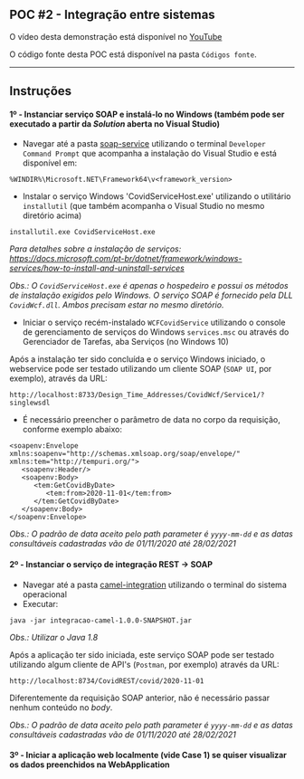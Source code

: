 ## POC #2 - Integração entre sistemas

O vídeo desta demonstração está disponível no [YouTube](https://youtu.be/I3X2DZ6-n7Q)

O código fonte desta POC está disponível na pasta `Códigos fonte`.

***

## Instruções

#### 1º - Instanciar serviço SOAP e instalá-lo no Windows (também pode ser executado a partir da *Solution* aberta no Visual Studio)
- Navegar até a pasta [soap-service](./soap-service) utilizando o terminal `Developer Command Prompt` que acompanha a instalação do Visual Studio e está disponível em:
```
%WINDIR%\Microsoft.NET\Framework64\v<framework_version>
```
- Instalar o serviço Windows 'CovidServiceHost.exe' utilizando o utilitário `installutil` (que também acompanha o Visual Studio no mesmo diretório acima)
```
installutil.exe CovidServiceHost.exe
```

*Para detalhes sobre a instalação de serviços: https://docs.microsoft.com/pt-br/dotnet/framework/windows-services/how-to-install-and-uninstall-services* 

*Obs.: O `CovidServiceHost.exe` é apenas o hospedeiro e possui os métodos de instalação exigidos pelo Windows. O serviço SOAP é fornecido pela DLL `CovidWcf.dll`. Ambos precisam estar no mesmo diretório.*

- Iniciar o serviço recém-instalado `WCFCovidService` utilizando o console de gerenciamento de serviços do Windows `services.msc` ou através do Gerenciador de Tarefas, aba Serviços (no Windows 10)

Após a instalação ter sido concluída e o serviço Windows iniciado, o webservice pode ser testado utilizando um cliente SOAP (`SOAP UI`, por exemplo), através da URL:
```
http://localhost:8733/Design_Time_Addresses/CovidWcf/Service1/?singlewsdl
```

- É necessário preencher o parâmetro de data no corpo da requisição, conforme exemplo abaixo:
```
<soapenv:Envelope xmlns:soapenv="http://schemas.xmlsoap.org/soap/envelope/" xmlns:tem="http://tempuri.org/">
   <soapenv:Header/>
   <soapenv:Body>
      <tem:GetCovidByDate>
         <tem:from>2020-11-01</tem:from>
      </tem:GetCovidByDate>
   </soapenv:Body>
</soapenv:Envelope>
```

*Obs.: O padrão de data aceito pelo path parameter é `yyyy-mm-dd` e as datas consultáveis cadastradas vão de 01/11/2020 até 28/02/2021*

#### 2º - Instanciar o serviço de integração REST -> SOAP
- Navegar até a pasta [camel-integration](./camel-integration) utilizando o terminal do sistema operacional
- Executar: 
```
java -jar integracao-camel-1.0.0-SNAPSHOT.jar
```
*Obs.: Utilizar o Java 1.8*

Após a aplicação ter sido iniciada, este serviço SOAP pode ser testado utilizando algum cliente de API's (`Postman`, por exemplo) através da URL:
```
http://localhost:8734/CovidREST/covid/2020-11-01
```
Diferentemente da requisição SOAP anterior, não é necessário passar nenhum conteúdo no *body*.

*Obs.: O padrão de data aceito pelo path parameter é `yyyy-mm-dd` e as datas consultáveis cadastradas vão de 01/11/2020 até 28/02/2021*

#### 3º - Iniciar a aplicação web localmente (vide Case 1) se quiser visualizar os dados preenchidos na WebApplication